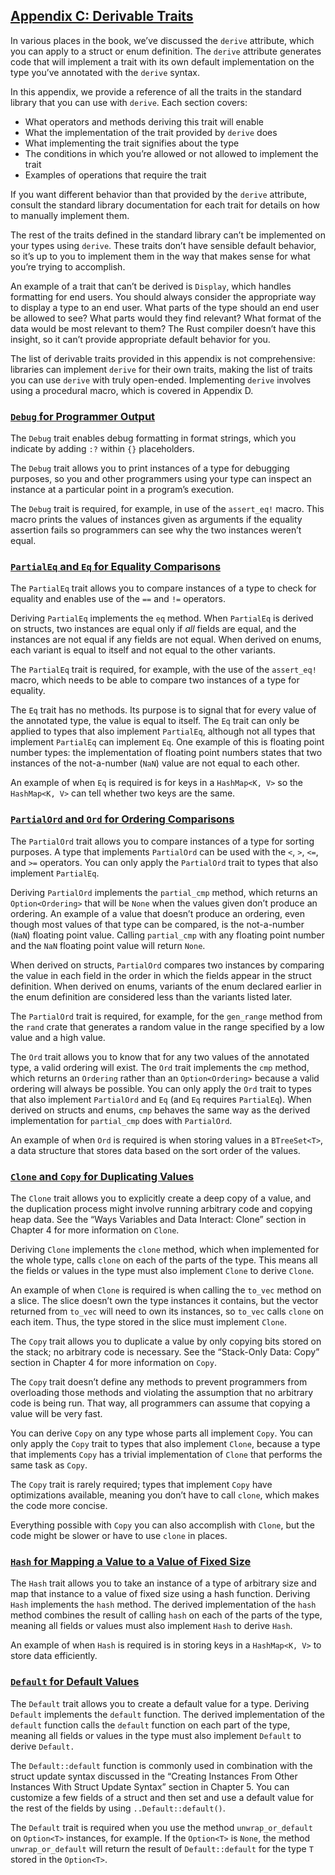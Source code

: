 ## [Appendix C: Derivable Traits](appendix-03-derivable-traits.html#appendix-c-derivable-traits)

In various places in the book, we’ve discussed the `derive` attribute, which
you can apply to a struct or enum definition. The `derive` attribute generates
code that will implement a trait with its own default implementation on the
type you’ve annotated with the `derive` syntax.

In this appendix, we provide a reference of all the traits in the standard
library that you can use with `derive`. Each section covers:

* What operators and methods deriving this trait will enable
* What the implementation of the trait provided by `derive` does
* What implementing the trait signifies about the type
* The conditions in which you’re allowed or not allowed to implement the trait
* Examples of operations that require the trait

If you want different behavior than that provided by the `derive` attribute,
consult the standard library documentation for each trait for details on how to
manually implement them.

The rest of the traits defined in the standard library can’t be implemented on
your types using `derive`. These traits don’t have sensible default behavior,
so it’s up to you to implement them in the way that makes sense for what you’re
trying to accomplish.

An example of a trait that can’t be derived is `Display`, which handles
formatting for end users. You should always consider the appropriate way to
display a type to an end user. What parts of the type should an end user be
allowed to see? What parts would they find relevant? What format of the data
would be most relevant to them? The Rust compiler doesn’t have this insight, so
it can’t provide appropriate default behavior for you.

The list of derivable traits provided in this appendix is not comprehensive:
libraries can implement `derive` for their own traits, making the list of
traits you can use `derive` with truly open-ended. Implementing `derive`
involves using a procedural macro, which is covered in Appendix D.

### [`Debug` for Programmer Output](appendix-03-derivable-traits.html#debug-for-programmer-output)

The `Debug` trait enables debug formatting in format strings, which you
indicate by adding `:?` within `{}` placeholders.

The `Debug` trait allows you to print instances of a type for debugging
purposes, so you and other programmers using your type can inspect an instance
at a particular point in a program’s execution.

The `Debug` trait is required, for example, in use of the `assert_eq!` macro.
This macro prints the values of instances given as arguments if the equality
assertion fails so programmers can see why the two instances weren’t equal.

### [`PartialEq` and `Eq` for Equality Comparisons](appendix-03-derivable-traits.html#partialeq-and-eq-for-equality-comparisons)

The `PartialEq` trait allows you to compare instances of a type to check for
equality and enables use of the `==` and `!=` operators.

Deriving `PartialEq` implements the `eq` method. When `PartialEq` is derived on
structs, two instances are equal only if *all* fields are equal, and the
instances are not equal if any fields are not equal. When derived on enums,
each variant is equal to itself and not equal to the other variants.

The `PartialEq` trait is required, for example, with the use of the
`assert_eq!` macro, which needs to be able to compare two instances of a type
for equality.

The `Eq` trait has no methods. Its purpose is to signal that for every value of
the annotated type, the value is equal to itself. The `Eq` trait can only be
applied to types that also implement `PartialEq`, although not all types that
implement `PartialEq` can implement `Eq`. One example of this is floating point
number types: the implementation of floating point numbers states that two
instances of the not-a-number (`NaN`) value are not equal to each other.

An example of when `Eq` is required is for keys in a `HashMap<K, V>` so the
`HashMap<K, V>` can tell whether two keys are the same.

### [`PartialOrd` and `Ord` for Ordering Comparisons](appendix-03-derivable-traits.html#partialord-and-ord-for-ordering-comparisons)

The `PartialOrd` trait allows you to compare instances of a type for sorting
purposes. A type that implements `PartialOrd` can be used with the `<`, `>`,
`<=`, and `>=` operators. You can only apply the `PartialOrd` trait to types
that also implement `PartialEq`.

Deriving `PartialOrd` implements the `partial_cmp` method, which returns an
`Option<Ordering>` that will be `None` when the values given don’t produce an
ordering. An example of a value that doesn’t produce an ordering, even though
most values of that type can be compared, is the not-a-number (`NaN`) floating
point value. Calling `partial_cmp` with any floating point number and the `NaN`
floating point value will return `None`.

When derived on structs, `PartialOrd` compares two instances by comparing the
value in each field in the order in which the fields appear in the struct
definition. When derived on enums, variants of the enum declared earlier in the
enum definition are considered less than the variants listed later.

The `PartialOrd` trait is required, for example, for the `gen_range` method
from the `rand` crate that generates a random value in the range specified by a
low value and a high value.

The `Ord` trait allows you to know that for any two values of the annotated
type, a valid ordering will exist. The `Ord` trait implements the `cmp` method,
which returns an `Ordering` rather than an `Option<Ordering>` because a valid
ordering will always be possible. You can only apply the `Ord` trait to types
that also implement `PartialOrd` and `Eq` (and `Eq` requires `PartialEq`). When
derived on structs and enums, `cmp` behaves the same way as the derived
implementation for `partial_cmp` does with `PartialOrd`.

An example of when `Ord` is required is when storing values in a `BTreeSet<T>`,
a data structure that stores data based on the sort order of the values.

### [`Clone` and `Copy` for Duplicating Values](appendix-03-derivable-traits.html#clone-and-copy-for-duplicating-values)

The `Clone` trait allows you to explicitly create a deep copy of a value, and
the duplication process might involve running arbitrary code and copying heap
data. See the “Ways Variables and Data Interact: Clone” section in Chapter 4
for more information on `Clone`.

Deriving `Clone` implements the `clone` method, which when implemented for the
whole type, calls `clone` on each of the parts of the type. This means all the
fields or values in the type must also implement `Clone` to derive `Clone`.

An example of when `Clone` is required is when calling the `to_vec` method on a
slice. The slice doesn’t own the type instances it contains, but the vector
returned from `to_vec` will need to own its instances, so `to_vec` calls
`clone` on each item. Thus, the type stored in the slice must implement `Clone`.

The `Copy` trait allows you to duplicate a value by only copying bits stored on
the stack; no arbitrary code is necessary. See the “Stack-Only Data: Copy”
section in Chapter 4 for more information on `Copy`.

The `Copy` trait doesn’t define any methods to prevent programmers from
overloading those methods and violating the assumption that no arbitrary code
is being run. That way, all programmers can assume that copying a value will be
very fast.

You can derive `Copy` on any type whose parts all implement `Copy`. You can
only apply the `Copy` trait to types that also implement `Clone`, because a
type that implements `Copy` has a trivial implementation of `Clone` that
performs the same task as `Copy`.

The `Copy` trait is rarely required; types that implement `Copy` have
optimizations available, meaning you don’t have to call `clone`, which makes
the code more concise.

Everything possible with `Copy` you can also accomplish with `Clone`, but the
code might be slower or have to use `clone` in places.

### [`Hash` for Mapping a Value to a Value of Fixed Size](appendix-03-derivable-traits.html#hash-for-mapping-a-value-to-a-value-of-fixed-size)

The `Hash` trait allows you to take an instance of a type of arbitrary size and
map that instance to a value of fixed size using a hash function. Deriving
`Hash` implements the `hash` method. The derived implementation of the `hash`
method combines the result of calling `hash` on each of the parts of the type,
meaning all fields or values must also implement `Hash` to derive `Hash`.

An example of when `Hash` is required is in storing keys in a `HashMap<K, V>`
to store data efficiently.

### [`Default` for Default Values](appendix-03-derivable-traits.html#default-for-default-values)

The `Default` trait allows you to create a default value for a type. Deriving
`Default` implements the `default` function. The derived implementation of the
`default` function calls the `default` function on each part of the type,
meaning all fields or values in the type must also implement `Default` to
derive `Default.`

The `Default::default` function is commonly used in combination with the struct
update syntax discussed in the “Creating Instances From Other Instances With
Struct Update Syntax” section in Chapter 5. You can customize a few fields of a
struct and then set and use a default value for the rest of the fields by using
`..Default::default()`.

The `Default` trait is required when you use the method `unwrap_or_default` on
`Option<T>` instances, for example. If the `Option<T>` is `None`, the method
`unwrap_or_default` will return the result of `Default::default` for the type
`T` stored in the `Option<T>`.
